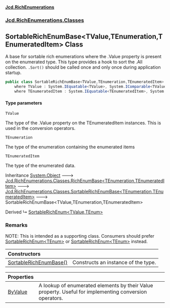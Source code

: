 #### [Jcd.RichEnumerations](index.md 'index')

### [Jcd.RichEnumerations.Classes](Jcd.RichEnumerations.Classes.md 'Jcd.RichEnumerations.Classes')

## SortableRichEnumBase<TValue,TEnumeration,TEnumeratedItem> Class

A base for sortable rich enumerations where the .Value property is present on the enumerated type.
This type provides a hook to sort the .All collection. `.Sort()` should be called once and only once during
application startup.

```csharp
public class SortableRichEnumBase<TValue,TEnumeration,TEnumeratedItem> : Jcd.RichEnumerations.Classes.SortableRichEnumBase<TEnumeration, TEnumeratedItem>
    where TValue : System.IEquatable<TValue>, System.IComparable<TValue>
    where TEnumeratedItem : System.IEquatable<TEnumeratedItem>, System.IComparable<TEnumeratedItem>, Jcd.RichEnumerations.Classes.ISortableRichEnumValueProvider<TValue>
```

#### Type parameters

<a name='Jcd.RichEnumerations.Classes.SortableRichEnumBase_TValue,TEnumeration,TEnumeratedItem_.TValue'></a>

`TValue`

The type of the .Value property on the TEnumeratedItem instances. This is used in the
conversion operators.

<a name='Jcd.RichEnumerations.Classes.SortableRichEnumBase_TValue,TEnumeration,TEnumeratedItem_.TEnumeration'></a>

`TEnumeration`

The type of the enumeration containing the enumerated items

<a name='Jcd.RichEnumerations.Classes.SortableRichEnumBase_TValue,TEnumeration,TEnumeratedItem_.TEnumeratedItem'></a>

`TEnumeratedItem`

The type of the enumerated data.

Inheritance [System.Object](https://docs.microsoft.com/en-us/dotnet/api/System.Object 'System.Object') &#129106; [Jcd.RichEnumerations.Classes.RichEnumBase&lt;](Jcd.RichEnumerations.Classes.RichEnumBase_TEnumeration,TEnumeratedItem_.md 'Jcd.RichEnumerations.Classes.RichEnumBase<TEnumeration,TEnumeratedItem>')[TEnumeration](Jcd.RichEnumerations.Classes.SortableRichEnumBase_TValue,TEnumeration,TEnumeratedItem_.md#Jcd.RichEnumerations.Classes.SortableRichEnumBase_TValue,TEnumeration,TEnumeratedItem_.TEnumeration 'Jcd.RichEnumerations.Classes.SortableRichEnumBase<TValue,TEnumeration,TEnumeratedItem>.TEnumeration')[,](Jcd.RichEnumerations.Classes.RichEnumBase_TEnumeration,TEnumeratedItem_.md 'Jcd.RichEnumerations.Classes.RichEnumBase<TEnumeration,TEnumeratedItem>')[TEnumeratedItem](Jcd.RichEnumerations.Classes.SortableRichEnumBase_TValue,TEnumeration,TEnumeratedItem_.md#Jcd.RichEnumerations.Classes.SortableRichEnumBase_TValue,TEnumeration,TEnumeratedItem_.TEnumeratedItem 'Jcd.RichEnumerations.Classes.SortableRichEnumBase<TValue,TEnumeration,TEnumeratedItem>.TEnumeratedItem')[&gt;](Jcd.RichEnumerations.Classes.RichEnumBase_TEnumeration,TEnumeratedItem_.md 'Jcd.RichEnumerations.Classes.RichEnumBase<TEnumeration,TEnumeratedItem>') &#129106; [Jcd.RichEnumerations.Classes.SortableRichEnumBase&lt;](Jcd.RichEnumerations.Classes.SortableRichEnumBase_TEnumeration,TEnumeratedItem_.md 'Jcd.RichEnumerations.Classes.SortableRichEnumBase<TEnumeration,TEnumeratedItem>')[TEnumeration](Jcd.RichEnumerations.Classes.SortableRichEnumBase_TValue,TEnumeration,TEnumeratedItem_.md#Jcd.RichEnumerations.Classes.SortableRichEnumBase_TValue,TEnumeration,TEnumeratedItem_.TEnumeration 'Jcd.RichEnumerations.Classes.SortableRichEnumBase<TValue,TEnumeration,TEnumeratedItem>.TEnumeration')[,](Jcd.RichEnumerations.Classes.SortableRichEnumBase_TEnumeration,TEnumeratedItem_.md 'Jcd.RichEnumerations.Classes.SortableRichEnumBase<TEnumeration,TEnumeratedItem>')[TEnumeratedItem](Jcd.RichEnumerations.Classes.SortableRichEnumBase_TValue,TEnumeration,TEnumeratedItem_.md#Jcd.RichEnumerations.Classes.SortableRichEnumBase_TValue,TEnumeration,TEnumeratedItem_.TEnumeratedItem 'Jcd.RichEnumerations.Classes.SortableRichEnumBase<TValue,TEnumeration,TEnumeratedItem>.TEnumeratedItem')[&gt;](Jcd.RichEnumerations.Classes.SortableRichEnumBase_TEnumeration,TEnumeratedItem_.md 'Jcd.RichEnumerations.Classes.SortableRichEnumBase<TEnumeration,TEnumeratedItem>') &#129106; SortableRichEnumBase<TValue,TEnumeration,TEnumeratedItem>

Derived
&#8627; [SortableRichEnum&lt;TValue,TEnum&gt;](Jcd.RichEnumerations.Classes.SortableRichEnum_TValue,TEnum_.md 'Jcd.RichEnumerations.Classes.SortableRichEnum<TValue,TEnum>')

### Remarks

NOTE: This is intended as a supporting class. Consumers should prefer [SortableRichEnum&lt;TEnum&gt;](Jcd.RichEnumerations.Classes.SortableRichEnum_TEnum_.md 'Jcd.RichEnumerations.Classes.SortableRichEnum<TEnum>') or
[SortableRichEnum&lt;TEnum&gt;](Jcd.RichEnumerations.Classes.SortableRichEnum_TEnum_.md 'Jcd.RichEnumerations.Classes.SortableRichEnum<TEnum>') instead.

| Constructors                                                                                                                                                                                                                                               |                                     |
|:-----------------------------------------------------------------------------------------------------------------------------------------------------------------------------------------------------------------------------------------------------------|:------------------------------------|
| [SortableRichEnumBase()](Jcd.RichEnumerations.Classes.SortableRichEnumBase_TValue,TEnumeration,TEnumeratedItem_.SortableRichEnumBase().md 'Jcd.RichEnumerations.Classes.SortableRichEnumBase<TValue,TEnumeration,TEnumeratedItem>.SortableRichEnumBase()') | Constructs an instance of the type. |

| Properties                                                                                                                                                                                                    |                                                                                                            |
|:--------------------------------------------------------------------------------------------------------------------------------------------------------------------------------------------------------------|:-----------------------------------------------------------------------------------------------------------|
| [ByValue](Jcd.RichEnumerations.Classes.SortableRichEnumBase_TValue,TEnumeration,TEnumeratedItem_.ByValue.md 'Jcd.RichEnumerations.Classes.SortableRichEnumBase<TValue,TEnumeration,TEnumeratedItem>.ByValue') | A lookup of enumerated elements by their Value property. Useful for implementing conversion operators. |
